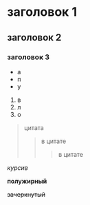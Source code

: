 # заголовок 1
## заголовок 2
### заголовок 3

* а
* п
* у

1. в
6. л
9. о

> цитата
>>  в цитате
>>> в цитате

*курсив*

**полужирный**

~~зачеркнутый~~
